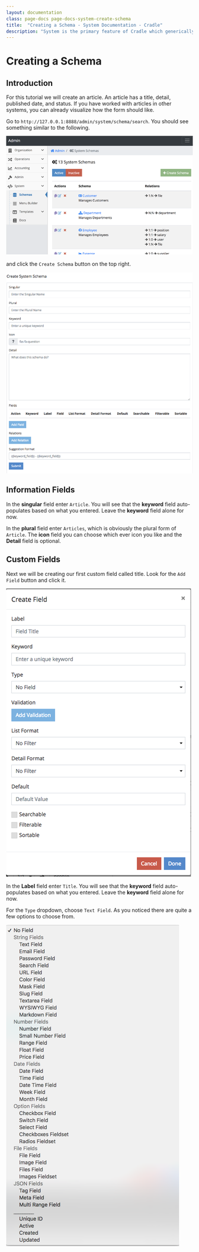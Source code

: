 ```yaml
---
layout: documentation
class: page-docs page-docs-system-create-schema
title:  "Creating a Schema - System Documentation - Cradle"
description: "System is the primary feature of Cradle which generically handles schemas, relations and models."
---
```

# Creating a Schema

## Introduction

For this tutorial we will create an article. An article has a title, detail,
published date, and status. If you have worked with articles in other systems,
you can already visualize how the form should like.

Go to `http://127.0.0.1:8888/admin/system/schema/search`. You should see
something similar to the following.

![Schema Search](/images/full-7.png)

and click the `Create Schema` button on the top right.

![Schema Form](/images/full-12.png)

## Information Fields

In the **singular** field enter `Article`. You will see that the **keyword**
field auto-populates based on what you entered. Leave the **keyword** field
alone for now.

In the **plural** field enter `Articles`, which is obviously the plural form of
`Article`. The **icon** field you can choose which ever icon you like and the
**Detail** field is optional.

## Custom Fields

Next we will be creating our first custom field called title. Look for the
`Add Field` button and click it.

![Schema Form](/images/full-13.png)

In the **Label** field enter `Title`. You will see that the **keyword**
field auto-populates based on what you entered. Leave the **keyword** field
alone for now.

For the `Type` dropdown, choose `Text Field`. As you noticed there are quite a
few options to choose from.

![Schema Form](/images/field-options.png)
